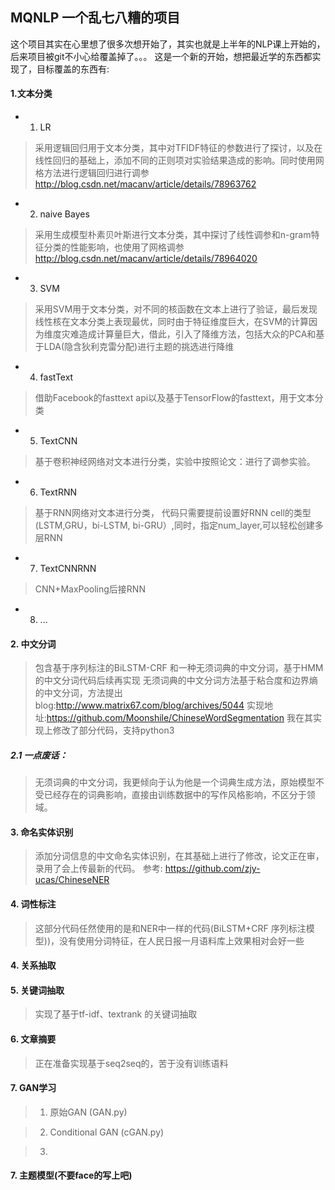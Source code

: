 ## MQNLP 一个乱七八糟的项目

这个项目其实在心里想了很多次想开始了，其实也就是上半年的NLP课上开始的，后来项目被git不小心给覆盖掉了。。。
这是一个新的开始，想把最近学的东西都实现了，目标覆盖的东西有:
#### 1.文本分类
- 1. LR
>  采用逻辑回归用于文本分类，其中对TFIDF特征的参数进行了探讨，以及在线性回归的基础上，添加不同的正则项对实验结果造成的影响。同时使用网格方法进行逻辑回归进行调参
http://blog.csdn.net/macanv/article/details/78963762
- 2. naive Bayes
> 采用生成模型朴素贝叶斯进行文本分类，其中探讨了线性调参和n-gram特征分类的性能影响，也使用了网格调参
http://blog.csdn.net/macanv/article/details/78964020
- 3. SVM
> 采用SVM用于文本分类，对不同的核函数在文本上进行了验证，最后发现线性核在文本分类上表现最优，同时由于特征维度巨大，在SVM的计算因为维度灾难造成计算量巨大，借此，引入了降维方法，包括大众的PCA和基于LDA(隐含狄利克雷分配)进行主题的挑选进行降维
- 4. fastText
> 借助Facebook的fasttext api以及基于TensorFlow的fasttext，用于文本分类
- 5. TextCNN
> 基于卷积神经网络对文本进行分类，实验中按照论文：进行了调参实验。
- 6. TextRNN
>基于RNN网络对文本进行分类， 代码只需要提前设置好RNN cell的类型(LSTM,GRU，bi-LSTM, bi-GRU）,同时，指定num_layer,可以轻松创建多层RNN
- 7. TextCNNRNN
> CNN+MaxPooling后接RNN
- 8. ...

####  2. 中文分词
> 包含基于序列标注的BiLSTM-CRF 和一种无须词典的中文分词，基于HMM的中文分词代码后续再实现
> 无须词典的中文分词方法基于粘合度和边界熵的中文分词，方法提出blog:http://www.matrix67.com/blog/archives/5044
   实现地址:https://github.com/Moonshile/ChineseWordSegmentation
> 我在其实现上修改了部分代码，支持python3
##### 2.1 一点废话：
> 无须词典的中文分词，我更倾向于认为他是一个词典生成方法，原始模型不受已经存在的词典影响，直接由训练数据中的写作风格影响，不区分于领域。

#### 3. 命名实体识别
> 添加分词信息的中文命名实体识别，在其基础上进行了修改，论文正在审，录用了会上传最新的代码。
参考: https://github.com/zjy-ucas/ChineseNER

#### 4. 词性标注
> 这部分代码任然使用的是和NER中一样的代码(BiLSTM+CRF 序列标注模型))，没有使用分词特征，在人民日报一月语料库上效果相对会好一些

#### 4. 关系抽取

#### 5. 关键词抽取
> 实现了基于tf-idf、textrank 的关键词抽取
#### 6. 文章摘要
> 正在准备实现基于seq2seq的，苦于没有训练语料

#### 7. GAN学习
> 1. 原始GAN (GAN.py)

> 2. Conditional GAN (cGAN.py)

> 3. 
#### 7. 主题模型(不要face的写上吧)